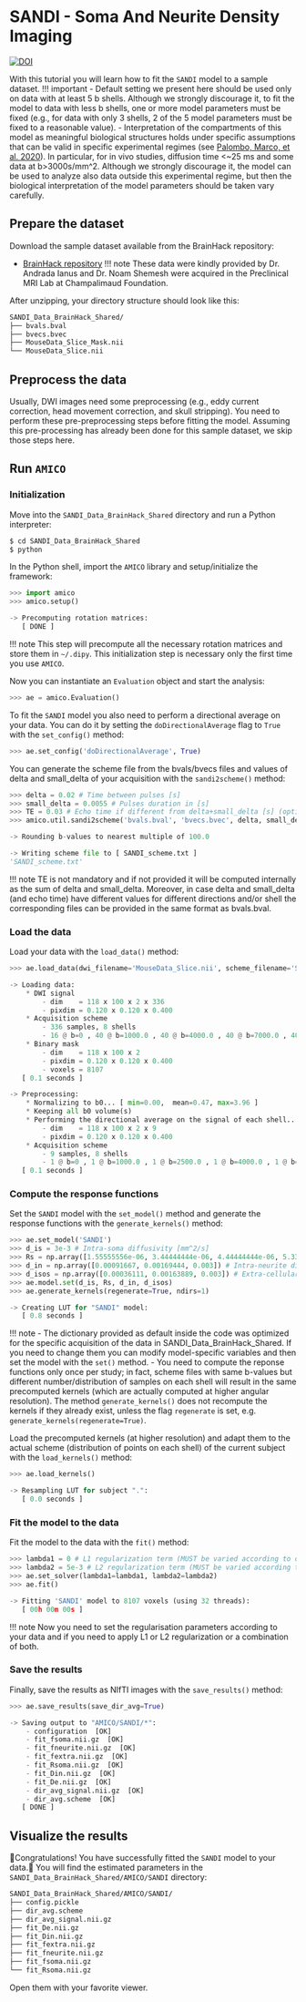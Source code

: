 # SANDI - Soma And Neurite Density Imaging
[![DOI](https://img.shields.io/badge/DOI-10.1016%2Fj.neuroimage.2020.116835-%23FAB70C?labelColor=%23363D45)](https://doi.org/10.1016/j.neuroimage.2020.116835)

With this tutorial you will learn how to fit the `SANDI` model to a sample dataset.
!!! important
	- Default setting we present here should be used only on data with at least 5 b shells. Although we strongly discourage it, to fit the model to data with less b shells, one or more model parameters must be fixed (e.g., for data with only 3 shells, 2 of the 5 model parameters must be fixed to a reasonable value).
	- Interpretation of the compartments of this model as meaningful biological structures holds under specific assumptions that can be valid in specific experimental regimes (see [Palombo, Marco, et al. 2020](https://doi.org/10.1016/j.neuroimage.2020.116835)). In particular, for in vivo studies, diffusion time <~25 ms and some data at b>3000s/mm^2. Although we strongly discourage it, the model can be used to analyze also data outside this experimental regime, but then the biological interpretation of the model parameters should be taken vary carefully.

## Prepare the dataset
Download the sample dataset available from the BrainHack repository:

- [BrainHack repository](https://drive.google.com/drive/folders/1FJ-mg-UOmH9HFnBYWrlqJ00vT1FMHwY2?usp=sharing)
!!! note
	These data were kindly provided by Dr. Andrada Ianus and Dr. Noam Shemesh were acquired in the Preclinical MRI Lab at Champalimaud Foundation.

After unzipping, your directory structure should look like this:
```bash
SANDI_Data_BrainHack_Shared/
├── bvals.bval
├── bvecs.bvec
├── MouseData_Slice_Mask.nii
└── MouseData_Slice.nii
```

## Preprocess the data
Usually, DWI images need some preprocessing (e.g., eddy current correction, head movement correction, and skull stripping). You need to perform these pre-preprocessing steps before fitting the model. Assuming this pre-processing has already been done for this sample dataset, we skip those steps here.

## Run `AMICO`
### Initialization
Move into the `SANDI_Data_BrainHack_Shared` directory and run a Python interpreter:
```bash
$ cd SANDI_Data_BrainHack_Shared
$ python
```

In the Python shell, import the `AMICO` library and setup/initialize the framework:
```python
>>> import amico
>>> amico.setup()

-> Precomputing rotation matrices:
   [ DONE ]
```
!!! note
	This step will precompute all the necessary rotation matrices and store them in `~/.dipy`. This initialization step is necessary only the first time you use `AMICO`.

Now you can instantiate an `Evaluation` object and start the analysis:
```python
>>> ae = amico.Evaluation()
```

To fit the `SANDI` model you also need to perform a directional average on your data. You can do it by setting the `doDirectionalAverage` flag to `True` with the `set_config()` method:
```python
>>> ae.set_config('doDirectionalAverage', True)
```

You can generate the scheme file from the bvals/bvecs files and values of delta and small_delta of your acquisition with the `sandi2scheme()` method:
```python
>>> delta = 0.02 # Time between pulses [s]
>>> small_delta = 0.0055 # Pulses duration in [s]
>>> TE = 0.03 # Echo time if different from delta+small_delta [s] (optional)
>>> amico.util.sandi2scheme('bvals.bval', 'bvecs.bvec', delta, small_delta, TE_data=TE, schemeFilename='SANDI_scheme.txt', bStep=100)

-> Rounding b-values to nearest multiple of 100.0

-> Writing scheme file to [ SANDI_scheme.txt ]
'SANDI_scheme.txt'
```
!!! note
	TE is not mandatory and if not provided it will be computed internally as the sum of delta and small_delta. Moreover, in case delta and small_delta (and echo time) have different values for different directions and/or shell the corresponding files can be provided in the same format as bvals.bval.

### Load the data
Load your data with the `load_data()` method:
```python
>>> ae.load_data(dwi_filename='MouseData_Slice.nii', scheme_filename='SANDI_scheme.txt', mask_filename='MouseData_Slice_Mask.nii', b0_thr=10)

-> Loading data:
	* DWI signal
		- dim    = 118 x 100 x 2 x 336
		- pixdim = 0.120 x 0.120 x 0.400
	* Acquisition scheme
		- 336 samples, 8 shells
		- 16 @ b=0 , 40 @ b=1000.0 , 40 @ b=4000.0 , 40 @ b=7000.0 , 40 @ b=10000.0 , 40 @ b=2500.0 , 40 @ b=5500.0 , 40 @ b=8500.0 , 40 @ b=12500.0 
	* Binary mask
		- dim    = 118 x 100 x 2
		- pixdim = 0.120 x 0.120 x 0.400
		- voxels = 8107
   [ 0.1 seconds ]

-> Preprocessing:
	* Normalizing to b0... [ min=0.00,  mean=0.47, max=3.96 ]
	* Keeping all b0 volume(s)
	* Performing the directional average on the signal of each shell... 
		- dim    = 118 x 100 x 2 x 9
		- pixdim = 0.120 x 0.120 x 0.400
	* Acquisition scheme
		- 9 samples, 8 shells
		- 1 @ b=0 , 1 @ b=1000.0 , 1 @ b=2500.0 , 1 @ b=4000.0 , 1 @ b=5500.0 , 1 @ b=7000.0 , 1 @ b=8500.0 , 1 @ b=10000.0 , 1 @ b=12500.0 
   [ 0.1 seconds ]
```

### Compute the response functions
Set the `SANDI` model with the `set_model()` method and generate the response functions with the `generate_kernels()` method:
```python
>>> ae.set_model('SANDI')
>>> d_is = 3e-3 # Intra-soma diffusivity [mm^2/s]
>>> Rs = np.array([1.55555556e-06, 3.44444444e-06, 4.44444444e-06, 5.33333333e-06, 6.00000000e-06, 6.55555556e-06, 8.11111111e-06, 9.55555556e-06, 1.16666667e-05]) # Radii of the soma [meters]
>>> d_in = np.array([0.00091667, 0.00169444, 0.003]) # Intra-neurite diffusivitie(s) [mm^2/s]
>>> d_isos = np.array([0.00036111, 0.00163889, 0.003]) # Extra-cellular isotropic mean diffusivitie(s) [mm^2/s]
>>> ae.model.set(d_is, Rs, d_in, d_isos)
>>> ae.generate_kernels(regenerate=True, ndirs=1)

-> Creating LUT for "SANDI" model:
   [ 0.8 seconds ]
```
!!! note
	- The dictionary provided as default inside the code was optimized for the specific acquisition of the data in SANDI_Data_BrainHack_Shared. If you need to change them you can modify model-specific variables and then set the model with the `set()` method.
	- You need to compute the reponse functions only once per study; in fact, scheme files with same b-values but different number/distribution of samples on each shell will result in the same precomputed kernels (which are actually computed at higher angular resolution). The method `generate_kernels()` does not recompute the kernels if they already exist, unless the flag `regenerate` is set, e.g. `generate_kernels(regenerate=True)`.

Load the precomputed kernels (at higher resolution) and adapt them to the actual scheme (distribution of points on each shell) of the current subject with the `load_kernels()` method:
```python
>>> ae.load_kernels()

-> Resampling LUT for subject ".":
   [ 0.0 seconds ]
```

### Fit the model to the data
Fit the model to the data with the `fit()` method:
```python
>>> lambda1 = 0 # L1 regularization term (MUST be varied according to data)
>>> lambda2 = 5e-3 # L2 regularization term (MUST be varied according to data)
>>> ae.set_solver(lambda1=lambda1, lambda2=lambda2)
>>> ae.fit()

-> Fitting 'SANDI' model to 8107 voxels (using 32 threads):
   [ 00h 00m 00s ]
```
!!! note
	Now you need to set the regularisation parameters according to your data and if you need to apply L1 or L2 regularization or a combination of both.

### Save the results
Finally, save the results as NIfTI images with the `save_results()` method:
```python
>>> ae.save_results(save_dir_avg=True)

-> Saving output to "AMICO/SANDI/*":
	- configuration  [OK]
	- fit_fsoma.nii.gz  [OK]
	- fit_fneurite.nii.gz  [OK]
	- fit_fextra.nii.gz  [OK]
	- fit_Rsoma.nii.gz  [OK]
	- fit_Din.nii.gz  [OK]
	- fit_De.nii.gz  [OK]
	- dir_avg_signal.nii.gz  [OK]
	- dir_avg.scheme  [OK]
   [ DONE ]
```

## Visualize the results
🎉Congratulations! You have successfully fitted the `SANDI` model to your data.🎉 You will find the estimated parameters in the `SANDI_Data_BrainHack_Shared/AMICO/SANDI` directory:
```bash
SANDI_Data_BrainHack_Shared/AMICO/SANDI/
├── config.pickle
├── dir_avg.scheme
├── dir_avg_signal.nii.gz
├── fit_De.nii.gz
├── fit_Din.nii.gz
├── fit_fextra.nii.gz
├── fit_fneurite.nii.gz
├── fit_fsoma.nii.gz
└── fit_Rsoma.nii.gz
```
Open them with your favorite viewer.
